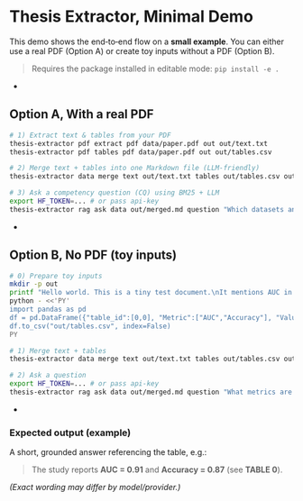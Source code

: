 # Thesis Extractor, Minimal Demo

This demo shows the end‑to‑end flow on a **small example**. You can either use a real PDF
(Option A) or create toy inputs without a PDF (Option B).

> Requires the package installed in editable mode: `pip install -e .`

 -

## Option A, With a real PDF

```bash
# 1) Extract text & tables from your PDF
thesis-extractor pdf extract pdf data/paper.pdf out out/text.txt
thesis-extractor pdf tables pdf data/paper.pdf out out/tables.csv

# 2) Merge text + tables into one Markdown file (LLM-friendly)
thesis-extractor data merge text out/text.txt tables out/tables.csv out out/merged.md

# 3) Ask a competency question (CQ) using BM25 + LLM
export HF_TOKEN=... # or pass api-key
thesis-extractor rag ask data out/merged.md question "Which datasets and clinical outcomes are reported? Cite tables." model mistralai/Mixtral-8x7B-Instruct-v0.1 top-k 5
```

 -

## Option B, No PDF (toy inputs)

```bash
# 0) Prepare toy inputs
mkdir -p out
printf "Hello world. This is a tiny test document.\nIt mentions AUC in the results." > out/text.txt
python - <<'PY'
import pandas as pd
df = pd.DataFrame({"table_id":[0,0], "Metric":["AUC","Accuracy"], "Value":[0.91,0.87]})
df.to_csv("out/tables.csv", index=False)
PY

# 1) Merge text + tables
thesis-extractor data merge text out/text.txt tables out/tables.csv out out/merged.md

# 2) Ask a question
export HF_TOKEN=... # or pass api-key
thesis-extractor rag ask data out/merged.md question "What metrics are reported and their values? Cite tables." model mistralai/Mixtral-8x7B-Instruct-v0.1 top-k 5
```

 -

### Expected output (example)

A short, grounded answer referencing the table, e.g.:

> The study reports **AUC = 0.91** and **Accuracy = 0.87** (see **TABLE 0**).

*(Exact wording may differ by model/provider.)*

